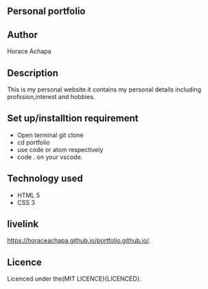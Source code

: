 
## Personal portfolio

## Author

Horace Achapa


## Description

This is my personal website.it contains my personal details including profssion,interest and hobbies.

## Set up/installtion requirement

* Open terminal git clone
* cd portfolio
* use code or atom respectively
* code . on your vscode.
## Technology used

* HTML 5 
* CSS 3

## livelink

 https://horaceachapa.github.io/portfolio.github.io/.

## Licence


Licenced under the(MIT LICENCE){LICENCED}.


